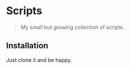 # Scripts

> My small but growing collection of scripts.

## Installation

Just clone it and be happy.
